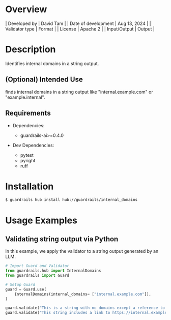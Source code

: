# Overview

| Developed by | David Tam |
| Date of development | Aug 13, 2024 |
| Validator type | Format |
| License | Apache 2 |
| Input/Output | Output |

# Description
Identifies internal domains in a string output.
    
## (Optional) Intended Use
finds internal domains in a string output like "internal.example.com" or "example.internal".

## Requirements

* Dependencies:
    - guardrails-ai>=0.4.0

* Dev Dependencies:
    - pytest
    - pyright
    - ruff

# Installation

```bash
$ guardrails hub install hub://guardrails/internal_domains
```

# Usage Examples

## Validating string output via Python

In this example, we apply the validator to a string output generated by an LLM.

```python
# Import Guard and Validator
from guardrails.hub import InternalDomains
from guardrails import Guard

# Setup Guard
guard = Guard.use(
    InternalDomains(internal_domains= ["internal.example.com"]),
)

guard.validate("This is a string with no domains except a reference to https://www.example.com")  # Validator passes
guard.validate("This string includes a link to https://internal.example.com/wiki/welcome-guide")  # Validator fails
```
